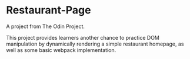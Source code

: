 # Restaurant-Page

A project from The Odin Project.

This project provides learners another chance to practice DOM manipulation by dynamically rendering a simple restaurant homepage, as well as some basic webpack implementation. 
